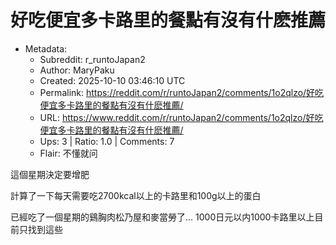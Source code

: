 # 好吃便宜多卡路里的餐點有沒有什麽推薦

- Metadata:
  - Subreddit: r_runtoJapan2
  - Author: MaryPaku
  - Created: 2025-10-10 03:46:10 UTC
  - Permalink: https://reddit.com/r/runtoJapan2/comments/1o2qlzo/好吃便宜多卡路里的餐點有沒有什麽推薦/
  - URL: https://www.reddit.com/r/runtoJapan2/comments/1o2qlzo/好吃便宜多卡路里的餐點有沒有什麽推薦/
  - Ups: 3 | Ratio: 1.0 | Comments: 7
  - Flair: 不懂就问


這個星期決定要增肥

計算了一下每天需要吃2700kcal以上的卡路里和100g以上的蛋白

已經吃了一個星期的鷄胸肉松乃屋和麥當勞了...
1000日元以内1000卡路里以上目前只找到這些

